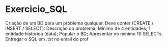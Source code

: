 # Exercicio_SQL
Criação de um BD para um problema qualquer. 
Deve conter (CREATE / INSERT / SELECT): 
Descrição do problema; 
Mínimo de 4 entidades; 
1 entidade histórica (data); 
Popular o BD; 
Apresentar no mínimo 10 SELECTs.  
Entregar o SQL em .txt no email do prof
